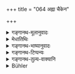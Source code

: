 +++
title = "064 अह्ना चैकेन"

+++

<details><summary>गङ्गानथ-मूलानुवादः</summary>

Those who touch this corpse become pure after one day and one day along with three three-day periods; those who offer water, after three days.—(63).
</details>

<details><summary>मेधातिथिः</summary>

त्रयस् त्रिरात्रा नवाहानि । **एकेन च अह्ना** एकया च **रात्र्या** अहोरात्रः । एवं दशाहो वृत्तानुरोधाद् एवम् उपदिष्टः । **शवस्पृशः** शवस्य स्नानालंकारादिकारिणः । अन्येषां स्नानमात्रं वक्ष्यति तन्निर्यापकानां च । तथा च प्रकटीकरिष्यति "प्रेताहारैः समम्" (म्ध् ५.६४) इत्य् अत्र । एतच् च समानोदकानाम्, मूल्येन वा निर्हरताम् । अनाथनिर्हरणे तु स्मृत्यन्तरे ।

- न तेषाम् अशुभं किंचिन् नाशौचं शुभकर्मणाम् ।

- जलावगाहनात् तेषां सद्यः शौचं विधीयते ॥

यत् तु "असपिण्डं द्विजम्" (म्ध् ५.१००) इति तत्र वै वक्ष्यामः । **उदकदायिनः** समानोदकाः । तेषां च "पृथक्पिण्डे च संस्थिते" (म्ध् ५.७७) इति सद्यःशौचम् अपि वक्ष्यते । तत्र विकल्पः । सपिण्डेष्व् एतद् अस्वाध्यायाद्यपेक्षम् ॥ ५.६३ ॥
</details>

<details><summary>गङ्गानथ-भाष्यानुवादः</summary>

‘*Three three-day periods*’— *i.e*., nine days;—along with one day and one night,—make up *ten days*. The period has been mentioned in this fashion in view of metrical exigencies.

‘*Those who touch the corpse*’—*i.e*., those who wash and adorn the dead body. Mere bathing is going to be laid down later on, for the other persons touching the body, as also for those who carry it; as will be made dear from the next verse.

All this refers to the *Samānodaka* relations as also to those who carry the body for wages received. In regard to the carrying of the dead of helpless and forlorn persons, we have another *Smṛti*—text, which says—‘For such persons who do the excellent deed (of carrying the dead body of a helpless man), there is nothing wrong, nor is there any impurity involved, for them it has been ordained that they are immediately purified by bathing in water.’ As regards the assertion of the text under 5.100—‘He who carries the dead body of a Brāhmaṇa, who is not his Sapiṇḍa-relation, becomes purified in three days’—what this means we shall explain under that verse.

‘*Those who offer water*’— *i.e*., the ‘*Samānodaka*’ relations. In connection with these, ‘immediate purification’ also is going to be laid down under verse 77. Hence the two should be regarded as optional alternatives.

What is said here is in connection with ‘sapiṇḍa’ relations and refers to persons not engaged in Vedic study.—(63)
</details>

<details><summary>गङ्गानथ-टिप्पन्यः</summary>

(Verse 64 of other commentators.)

“According to Govindarāja and Nārāyaṇa, the rule refers to such
Brāhmaṇas who for money carry a dead body to the cemetery according to
Kullūka and Rāghavānanda, to Sapiṇḍas who in any way touch a corpse out
of affection;—Medhātithi thinks that it applies to all who touch or cany
out a dead body, be it for love or for money. Rāghavānanda thinks that
the text mentions three alternative periods of impurity, one day, three
days and ten days.”—Buhler.

This verse is quoted in *Aparārka*, (p. 883), which explains it as
laying down the period of impurity of ten days for those who touch a
dead body; it explains ‘*ahnā chaikena rātryā*’ as meaning ‘one day and
night,’ and ‘*tribhiḥ trirātraiḥ*’ as ‘nine days’;—thus ten days is the
period of impurity (for the Brāhmaṇa) touching the dead body of the
Brāhmaṇa; for the Brāhmaṇa carrying for money the dead body of other
castes, the period extends to that which has been prescribed for that
caste—says the *Viṣṇupurāṇa*;—*Aparārka* quotes the verse again on p.
893 to the effect that the period of impurity, for *Samānodakas* is only
three days.

It is quoted in *Nirṇayasindhu* (p. 382), which also explains it as
laying down a period of ten days.
</details>

<details><summary>गङ्गानथ-तुल्य-वाक्यानि</summary>

*Gautama* (14.23.10, 27).—‘On touching a corpse from an interested
motive, the impurity lasts for ten days. The duration of the impurity of
a Vaiśya and of a Śūdra (in the same case), twelve days, or half a
month, or a whole month, or as many days as there are seasons in the
year: The same rule applies to the higher castes. Or the impurity-lasts
three days.’

*Yājñavalkya* (3.11).—‘For those who have touched a corpse as a duty,
and who desire immediate purification, such purification is accomplished
by Bathing and Breath-control.’

*Parāśara* (Mitākṣara, 3, 14).—‘Those twice-born persons who carry the
dead body of a Brāhmaṇa become purified immediately by bathing.’

*Viṣṇupurāṇa* (Aparārka, p. 883).—‘If a man, on payment, burns the dead
body of a person of a different caste from himself, the period of his
impurity will be the same as that prescribed for the caste of the dead.’

*Parāśara* (Aparārka, p. 883).—‘The Brāhmaṇa is not defiled by touching
or cremating a dead body: if he carries it and applies fire to it, he
becomes purified immediately by bathing.’

*Hārīta* (Do.).—‘Those who have touched the corpse shall not enter the
village till the stars become visible; and at night, till the appearance
of the sun.’
</details>

<details><summary>Bühler</summary>

064	Those who have touched a corpse are purified after one day and night (added to) three periods of three days; those who give libations of water, after three days.
</details>

